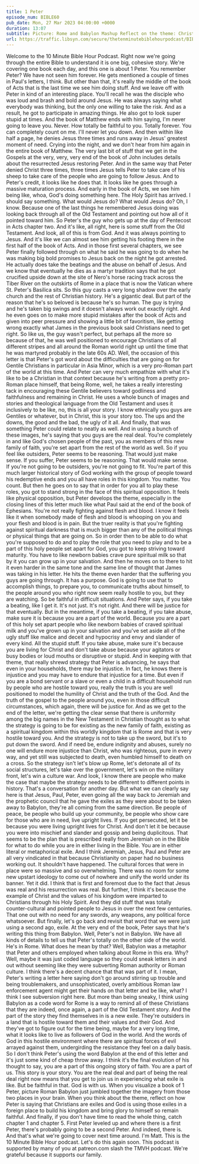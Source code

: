 ```yaml
---
title: 1 Peter
episode_num: BIBLE60
pub_date: Mon, 27 Mar 2023 04:00:00 +0000
duration: 13:07
subtitle: Picture: Rome and Babylon Mashup Reflect on the theme: Christians are exiles, but God is using them If you don't have time to read it all: Chapter 1 & Chapter 5 Thanks to everyone who supports TMBH at  You're the reason we can all do this together! ...
url: https://traffic.libsyn.com/secure/thetenminutebiblehourpodcast/BIBLE60_-_1_Peter.mp3
---
```


 Welcome to the 10 Minute Bible Hour Podcast. Right now we're going through the entire Bible to understand it is one big, cohesive story. We're covering one book each day, and this one is about 1 Peter. You remember Peter? We have not seen him forever. He gets mentioned a couple of times in Paul's letters, I think. But other than that, it's really the middle of the book of Acts that is the last time we see him doing stuff. And we leave off with Peter in kind of an interesting place. You'll recall he was the disciple who was loud and brash and bold around Jesus. He was always saying what everybody was thinking, but the only one willing to take the risk. And as a result, he got to participate in amazing things. He also got to look super stupid at times. And the book of Matthew ends with him saying, I'm never going to leave you. Never. How totally be faithful to you. Totally forever. You can completely count on me. I'll never let you down. And then within like half a page, he denies Jesus three times and runs away in Jesus' greatest moment of need. Crying into the night, and we don't hear from him again in the entire book of Matthew. The very last bit of stuff that we get in the Gospels at the very, very, very end of the book of John includes details about the resurrected Jesus restoring Peter. And in the same way that Peter denied Christ three times, three times Jesus tells Peter to take care of his sheep to take care of the people who are going to follow Jesus. And to Peter's credit, it looks like he does that. It looks like he goes through a massive maturation process. And early in the book of Acts, we see him being like, whoa, God's doing something here. The Holy Spirit has arrived. I should say something. What would Jesus do? What would Jesus do? Oh, I know. Because one of the last things he remembered Jesus doing was looking back through all of the Old Testament and pointing out how all of it pointed toward him. So Peter's the guy who gets up at the day of Pentecost in Acts chapter two. And it's like, all right, here is some stuff from the Old Testament. And look, all of this is from God. And it was always pointing to Jesus. And it's like we can almost see him getting his footing there in the first half of the book of Acts. And in those first several chapters, we see Peter finally followed through on what he said he was going to do when he was making big bold promises to Jesus back on the night he got arrested. He actually does take the beatings and the abuse on behalf of Jesus. And we know that eventually he dies as a martyr tradition says that he got crucified upside down at the site of Nero's horse racing track across the Tiber River on the outskirts of Rome in a place that is now the Vatican where St. Peter's Basilica sits. So this guy casts a very long shadow over the early church and the rest of Christian history. He's a gigantic deal. But part of the reason that he's so beloved is because he's so human. The guy is trying and he's taken big swings and it doesn't always work out exactly right. And he even goes on to make more stupid mistakes after the book of Acts and given into peer pressure and showing a little bit of favoritism, like getting wrong exactly what James in the previous book said Christians need to get right. So like us, the guy wasn't perfect, but perhaps all the more so because of that, he was well positioned to encourage Christians of all different stripes and all around the Roman world right up until the time that he was martyred probably in the late 60s AD. Well, the occasion of this letter is that Peter's got word about the difficulties that are going on for Gentile Christians in particular in Asia Minor, which is a very pro-Roman part of the world at this time. And Peter can very much empathize with what it's like to be a Christian in that context because he's writing from a pretty pro-Roman place himself, that being Rome, well, he takes a really interesting tack in encouraging these Gentile believers toward godliness and faithfulness and remaining in Christ. He uses a whole bunch of images and stories and theological language from the Old Testament and uses it inclusively to be like, no, this is all your story. I know ethnically you guys are Gentiles or whatever, but in Christ, this is your story too. The ups and the downs, the good and the bad, the ugly of it all. And finally, that was something Peter could relate to neatly as well. And in using a bunch of these images, he's saying that you guys are the real deal. You're completely in and like God's chosen people of the past, you as members of this new family of faith, you're set apart from the rest of the world as well. So if you feel like outsiders, Peter seems to be reasoning. That would just make sense. If you suffer, Peter seems to be reasoning. That would make sense. If you're not going to be outsiders, you're not going to fit. You're part of this much larger historical story of God working with the group of people toward his redemptive ends and you all have roles in this kingdom. You matter. You count. But then he goes on to say that in order for you all to play these roles, you got to stand strong in the face of this spiritual opposition. It feels like physical opposition, but Peter develops the theme, especially in the closing lines of this letter much like what Paul said at the end of the book of Ephesians. You're not really fighting against flesh and blood. I know it feels like it when somebody made of flesh and blood is whooping on you and your flesh and blood is in pain. But the truer reality is that you're fighting against spiritual darkness that is much bigger than any of the political things or physical things that are going on. So in order then to be able to do what you're supposed to do and to play the role that you need to play and to be a part of this holy people set apart for God, you got to keep striving toward maturity. You have to like newborn babies crave pure spiritual milk so that by it you can grow up in your salvation. And then he moves on to there to hit it even harder in the same tone and the same line of thought that James was taking in his letter. He hits the theme even harder that the suffering you guys are going through. It has a purpose. God is going to use that to accomplish things, to prepare you, to communicate truths about himself, to the people around you who right now seem really hostile to you, but they are watching. So be faithful in difficult situations. And Peter says, if you take a beating, like I get it. It's not just. It's not right. And there will be justice for that eventually. But in the meantime, if you take a beating, if you take abuse, make sure it is because you are a part of the world. Because you are a part of this holy set apart people who like newborn babies of craved spiritual milk and you've grown up in your salvation and you've set aside all of the ugly stuff like malice and deceit and hypocrisy and envy and slander of every kind. All the stupid stuff. If you take abuse, make sure it's because you are living for Christ and don't take abuse because your agitators or busy bodies or loud mouths or disruptive or stupid. And in keeping with that theme, that really shrewd strategy that Peter is advancing, he says that even in your households, there may be injustice. In fact, he knows there is injustice and you may have to endure that injustice for a time. But even if you are a bond servant or a slave or even a child in a difficult household run by people who are hostile toward you, really the truth is you are well positioned to model the humility of Christ and the truth of the God. And the truth of the gospel to the people around you, even in those difficult circumstances, which again, there will be justice for. And as we get to the end of the letter, we're getting the clear sense that there is uniformity among the big names in the New Testament in Christian thought as to what the strategy is going to be for existing as the new family of faith, existing as a spiritual kingdom within this worldly kingdom that is Rome and that is very hostile toward you. And the strategy is not to take up the sword, but it's to put down the sword. And if need be, endure indignity and abuses, surely no one will endure more injustice than Christ, who was righteous, pure in every way, and yet still was subjected to death, even humbled himself to death on a cross. So the strategy isn't let's blow up Rome, let's detonate all of its social structures, let's take over the government, let's win on the military front, let's win a culture war. And look, I know there are people who make the case that maybe the strategy needs to be different to different points in history. That's a conversation for another day. But what we can clearly say here is that Jesus, Paul, Peter, even going all the way back to Jeremiah and the prophetic council that he gave the exiles as they were about to be taken away to Babylon, they're all coming from the same direction. Be people of peace, be people who build up your community, be people who show care for those who are in need, live upright lives. If you get persecuted, let it be because you were living upright lives for Christ. And don't let it be because you were into mischief and slander and gossip and being duplicitous. That seems to be the plan that is prescribed really from Jeremiah on in the Bible for what to do while you are in either living in the Bible. You are in either literal or metaphorical exile. And I think Jeremiah, Jesus, Paul and Peter are all very vindicated in that because Christianity on paper had no business working out. It shouldn't have happened. The cultural forces that were in place were so massive and so overwhelming. There was no room for some new upstart ideology to come out of nowhere and unify the world under its banner. Yet it did. I think that is first and foremost due to the fact that Jesus was real and his resurrection was real. But further, I think it's because the example of Christ and the values of his kingdom were imparted to Christians through his Holy Spirit. And they did stuff that was totally counter-cultural and pointed people to Jesus in over the next few centuries. That one out with no need for any swords, any weapons, any political force whatsoever. But finally, let's go back and revisit that word that we were just using a second ago, exile. At the very end of the book, Peter says that he's writing this thing from Babylon. Well, Peter's not in Babylon. We have all kinds of details to tell us that Peter's totally on the other side of the world. He's in Rome. What does he mean by that? Well, Babylon was a metaphor that Peter and others employed when talking about Rome in this era. Why? Well, maybe it was just coded language so they could sneak letters in and out without seeming like they were subverting Roman authority or Roman culture. I think there's a decent chance that that was part of it. I mean, Peter's writing a letter here saying don't go around stirring up trouble and being troublemakers, and unsophisticated, overly ambitious Roman law enforcement agent might get their hands on that letter and be like, what? I think I see subversion right here. But more than being sneaky, I think using Babylon as a code word for Rome is a way to remind all of these Christians that they are indeed, once again, a part of the Old Testament story. And the part of the story they find themselves in is a new exile. They're outsiders in a land that is hostile toward them and their values and their God. And they've got to figure out for the time being, maybe for a very long time, what it looks like to live as followers of God in the world. And the words of God in this hostile environment where there are spiritual forces of evil arrayed against them, undergirding the resistance they feel on a daily basis. So I don't think Peter's using the word Babylon at the end of this letter and it's just some kind of cheap throw away. I think it's the final evolution of his thought to say, you are a part of this ongoing story of faith. You are a part of us. This story is your story. You are the real deal and part of being the real deal right now means that you get to join us in experiencing what exile is like. But be faithful in that. God is with us. When you visualize a book of 1 Peter, picture Roman Babylon just jumbled together the imagery from those two places in your brain. When you think about the theme, reflect on how Peter is saying that Christians are exiles and God is using those exiles in a foreign place to build his kingdom and bring glory to himself so remain faithful. And finally, if you don't have time to read the whole thing, catch chapter 1 and chapter 5. First Peter leveled up and where there is a first Peter, there's probably going to be a second Peter. And indeed, there is. And that's what we're going to cover next time around. I'm Matt. This is the 10 Minute Bible Hour podcast. Let's do this again soon. This podcast is supported by many of you at patreon.com slash the TMVH podcast. We're grateful because it supports our family.